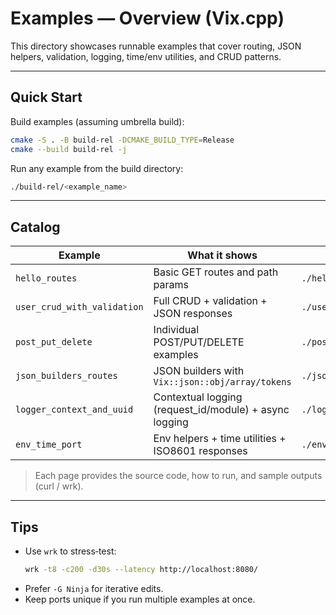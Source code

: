 # Examples — Overview (Vix.cpp)

This directory showcases runnable examples that cover routing, JSON helpers, validation, logging, time/env utilities, and CRUD patterns.

---

## Quick Start

Build examples (assuming umbrella build):

```bash
cmake -S . -B build-rel -DCMAKE_BUILD_TYPE=Release
cmake --build build-rel -j
```

Run any example from the build directory:

```bash
./build-rel/<example_name>
```

---

## Catalog

| Example                     | What it shows                                          | Link                             |
| --------------------------- | ------------------------------------------------------ | -------------------------------- |
| `hello_routes`              | Basic GET routes and path params                       | `./hello_routes.md`              |
| `user_crud_with_validation` | Full CRUD + validation + JSON responses                | `./user_crud_with_validation.md` |
| `post_put_delete`           | Individual POST/PUT/DELETE examples                    | `./post_put_delete.md`           |
| `json_builders_routes`      | JSON builders with `Vix::json::obj/array/tokens`       | `./json_builders_routes.md`      |
| `logger_context_and_uuid`   | Contextual logging (request_id/module) + async logging | `./logger_context_and_uuid.md`   |
| `env_time_port`             | Env helpers + time utilities + ISO8601 responses       | `./env_time_port.md`             |

> Each page provides the source code, how to run, and sample outputs (curl / wrk).

---

## Tips

- Use `wrk` to stress‑test:
  ```bash
  wrk -t8 -c200 -d30s --latency http://localhost:8080/
  ```
- Prefer `-G Ninja` for iterative edits.
- Keep ports unique if you run multiple examples at once.
